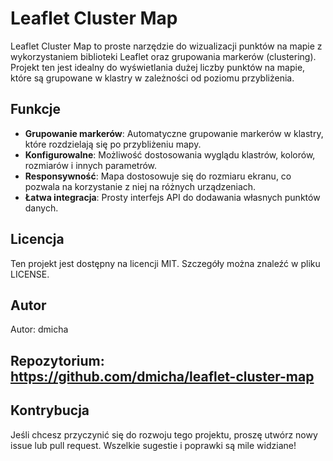 # Leaflet Cluster Map

Leaflet Cluster Map to proste narzędzie do wizualizacji punktów na mapie z wykorzystaniem biblioteki Leaflet oraz grupowania markerów (clustering). Projekt ten jest idealny do wyświetlania dużej liczby punktów na mapie, które są grupowane w klastry w zależności od poziomu przybliżenia.

## Funkcje

- **Grupowanie markerów**: Automatyczne grupowanie markerów w klastry, które rozdzielają się po przybliżeniu mapy.
- **Konfigurowalne**: Możliwość dostosowania wyglądu klastrów, kolorów, rozmiarów i innych parametrów.
- **Responsywność**: Mapa dostosowuje się do rozmiaru ekranu, co pozwala na korzystanie z niej na różnych urządzeniach.
- **Łatwa integracja**: Prosty interfejs API do dodawania własnych punktów danych.

## Licencja
Ten projekt jest dostępny na licencji MIT. Szczegóły można znaleźć w pliku LICENSE.

## Autor
Autor: dmicha

## Repozytorium: https://github.com/dmicha/leaflet-cluster-map

## Kontrybucja
Jeśli chcesz przyczynić się do rozwoju tego projektu, proszę utwórz nowy issue lub pull request. Wszelkie sugestie i poprawki są mile widziane!
